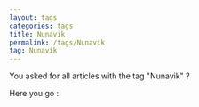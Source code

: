 ```yaml
---
layout: tags
categories: tags
title: Nunavik
permalink: /tags/Nunavik
tag: Nunavik
---
```

You asked for all articles with the tag "Nunavik" ?

Here you go :
